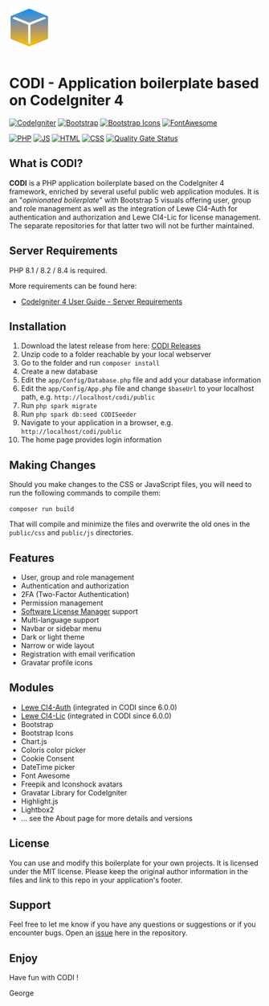 <img width="80" height="80" style="margin-bottom: 12px;" src="https://github.com/glewe/codi/blob/main/public/images/icons/app-icon-80.png">

# CODI - Application boilerplate based on CodeIgniter 4

[![CodeIgniter](https://img.shields.io/badge/Framework-CodeIgniter_4-c9340a.svg)](https://codeigniter.com/)
[![Bootstrap](https://img.shields.io/badge/Design-Bootstrap_5-563d7c.svg)](https://getbootstrap.com/)
[![Bootstrap Icons](https://img.shields.io/badge/Design-Bootstrap_Icons-563d7c.svg)](https://icons.getbootstrap.com/)
[![FontAwesome](https://img.shields.io/badge/Design-FontAwesome_6-339af0.svg)](https://fontawesome.com/)

[![PHP](https://img.shields.io/badge/PHP-8.4-8892BF.svg)](https://www.php.net/)
[![JS](https://img.shields.io/badge/JS-ES6-f1e05a.svg)](https://developer.mozilla.org/en-US/docs/Web/JavaScript)
[![HTML](https://img.shields.io/badge/HTML-5-e34c26.svg)](https://developer.mozilla.org/en-US/docs/Web/HTML)
[![CSS](https://img.shields.io/badge/CSS-3-563d7c.svg)](https://developer.mozilla.org/en-US/docs/Web/CSS)
[![Quality Gate Status](https://sonarcloud.io/api/project_badges/measure?project=glewe_codi&metric=alert_status)](https://sonarcloud.io/summary/new_code?id=glewe_codi)

## What is CODI?

**CODI** is a PHP application boilerplate based on the CodeIgniter 4 framework, enriched by several useful public web application modules. 
It is an "_opinionated boilerplate_" with Bootstrap 5 visuals offering user, group and role management as well as the integration of 
Lewe CI4-Auth for authentication and authorization and Lewe CI4-Lic for license management. The separate repositories for that latter 
two will not be further maintained.

## Server Requirements

PHP 8.1 / 8.2 / 8.4 is required.

More requirements can be found here:

- [CodeIgniter 4 User Guide - Server Requirements](https://codeigniter.com/user_guide/intro/requirements.html)

## Installation ##
1. Download the latest release from here: [CODI Releases](https://github.com/glewe/codi/releases)
2. Unzip code to a folder reachable by your local webserver
3. Go to the folder and run `composer install`
4. Create a new database
5. Edit the `app/Config/Database.php` file and add your database information
6. Edit the `app/Config/App.php` file and change `$baseUrl` to your localhost path, e.g. `http://localhost/codi/public`
7. Run `php spark migrate`
8. Run `php spark db:seed CODISeeder`
9. Navigate to your application in a browser, e.g. `http://localhost/codi/public`
10. The home page provides login information

## Making Changes ##
Should you make changes to the CSS or JavaScript files, you will need to run the following commands to compile them:

`composer run build`

That will compile and minimize the files and overwrite the old ones in the `public/css` and `public/js` directories.

## Features
- User, group and role management
- Authentication and authorization
- 2FA (Two-Factor Authentication)
- Permission management
- [Software License Manager](https://wordpress.org/plugins/software-license-manager/) support
- Multi-language support
- Navbar or sidebar menu
- Dark or light theme
- Narrow or wide layout
- Registration with email verification
- Gravatar profile icons

## Modules
- [Lewe CI4-Auth](https://github.com/glewe/ci4-auth) (integrated in CODI since 6.0.0)
- [Lewe CI4-Lic](https://github.com/glewe/ci4-lic) (integrated in CODI since 6.0.0)
- Bootstrap
- Bootstrap Icons
- Chart.js
- Coloris color picker
- Cookie Consent
- DateTime picker
- Font Awesome
- Freepik and Iconshock avatars
- Gravatar Library for CodeIgniter
- Highlight.js
- Lightbox2
- ... see the About page for more details and versions

## License
You can use and modify this boilerplate for your own projects. It is licensed under the MIT license. Please keep the original author 
information in the files and link to this repo in your application's footer.

## Support
Feel free to let me know if you have any questions or suggestions or if you encounter bugs. 
Open an [issue](https://github.com/glewe/codi/issues) here in the repository.

## Enjoy
Have fun with CODI !

George
